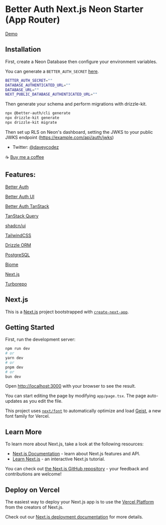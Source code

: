 # Better Auth Next.js Neon Starter (App Router)

[Demo](https://nextjs-neon.better-auth-starter.com)

## Installation

First, create a Neon Database then configure your environment variables.

You can generate a `BETTER_AUTH_SECRET` [here](https://www.better-auth.com/docs/installation#set-environment-variables).

```bash
BETTER_AUTH_SECRET=""
DATABASE_AUTHENTICATED_URL=""
DATABASE_URL=""
NEXT_PUBLIC_DATABASE_AUTHENTICATED_URL=""
```

Then generate your schema and perform migrations with drizzle-kit.

```bash
npx @better-auth/cli generate
npx drizzle-kit generate
npx drizzle-kit migrate
```

Then set up RLS on Neon's dashboard, setting the JWKS to your public JWKS endpoint (https://example.com/api/auth/jwks)

- Twitter: [@daveycodez](https://x.com/daveycodez)

☕️ [Buy me a coffee](https://buymeacoffee.com/daveycodez)

## Features:

[Better Auth](https://better-auth.com)

[Better Auth UI](https://better-auth-ui.com)

[Better Auth TanStack](https://github.com/daveyplate/better-auth-tanstack)

[TanStack Query](https://tanstack.com/query)

[shadcn/ui](https://ui.shadcn.com)

[TailwindCSS](https://tailwindcss.com)

[Drizzle ORM](https://orm.drizzle.team)

[PostgreSQL](https://postgresql.org)

[Biome](https://biomejs.dev)

[Next.js](https://nextjs.org)

[Turborepo](https://turbo.build)

## Next.js

This is a [Next.js](https://nextjs.org) project bootstrapped with [`create-next-app`](https://nextjs.org/docs/app/api-reference/cli/create-next-app).

## Getting Started

First, run the development server:

```bash
npm run dev
# or
yarn dev
# or
pnpm dev
# or
bun dev
```

Open [http://localhost:3000](http://localhost:3000) with your browser to see the result.

You can start editing the page by modifying `app/page.tsx`. The page auto-updates as you edit the file.

This project uses [`next/font`](https://nextjs.org/docs/app/building-your-application/optimizing/fonts) to automatically optimize and load [Geist](https://vercel.com/font), a new font family for Vercel.

## Learn More

To learn more about Next.js, take a look at the following resources:

- [Next.js Documentation](https://nextjs.org/docs) - learn about Next.js features and API.
- [Learn Next.js](https://nextjs.org/learn) - an interactive Next.js tutorial.

You can check out [the Next.js GitHub repository](https://github.com/vercel/next.js) - your feedback and contributions are welcome!

## Deploy on Vercel

The easiest way to deploy your Next.js app is to use the [Vercel Platform](https://vercel.com/new?utm_medium=default-template&filter=next.js&utm_source=create-next-app&utm_campaign=create-next-app-readme) from the creators of Next.js.

Check out our [Next.js deployment documentation](https://nextjs.org/docs/app/building-your-application/deploying) for more details.
